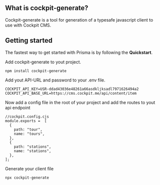 ## What is cockpit-generate?

Cockpit-generate is a tool for generation of a typesafe javascript client to use with Cockpit CMS.

## Getting started
The fastest way to get started with Prisma is by following the **Quickstart**.

Add cockpit-generate to yout project.
```
npm install cockpit-generate
```

Add yout API-URL and password to your .env file.
```
COCKPIT_API_KEY=USR-ddad43036e48261a66asdkljksadl7971626494a2
COCKPIT_API_BASE_URL=https://cms.cockpit.me/api/content/item
```


Now add a config file in the root of your project and add the routes to yout api endpoint
```
//cockpit.config.cjs
module.exports =  [
  {
    path: "tour",
    name: "tours",
  },
  {
    path: "stations",
    name: "stations",
  },
];

```

Generate your client file
```
npx cockpit-generate
```
